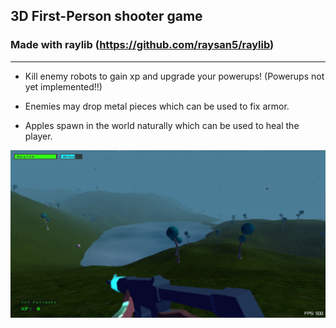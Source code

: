 ## 3D First-Person shooter game
###  Made with raylib (https://github.com/raysan5/raylib)

---------------------

* Kill enemy robots to gain xp and upgrade your powerups! (Powerups not yet implemented!!)

* Enemies may drop metal pieces which can be used to fix armor.

* Apples spawn in the world naturally which can be used to heal the player.

![image](3dgame-screenshot.png)



